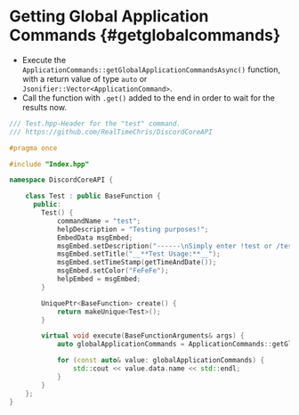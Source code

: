 Getting Global Application Commands {#getglobalcommands}
=============
- Execute the `ApplicationCommands::getGlobalApplicationCommandsAsync()` function, with a return value of type `auto` or `Jsonifier::Vector<ApplicationCommand>`.
- Call the function with `.get()` added to the end in order to wait for the results now.

```cpp
/// Test.hpp-Header for the "test" command.
/// https://github.com/RealTimeChris/DiscordCoreAPI

#pragma once

#include "Index.hpp"

namespace DiscordCoreAPI {

	class Test : public BaseFunction {
	  public:
		Test() {
			commandName = "test";
			helpDescription = "Testing purposes!";
			EmbedData msgEmbed;
			msgEmbed.setDescription("------\nSimply enter !test or /test!\n------");
			msgEmbed.setTitle("__**Test Usage:**__");
			msgEmbed.setTimeStamp(getTimeAndDate());
			msgEmbed.setColor("FeFeFe");
			helpEmbed = msgEmbed;
		}

		UniquePtr<BaseFunction> create() {
			return makeUnique<Test>();
		}

		virtual void execute(BaseFunctionArguments& args) {
			auto globalApplicationCommands = ApplicationCommands::getGlobalApplicationCommandsAsync().get();

			for (const auto& value: globalApplicationCommands) {
				std::cout << value.data.name << std::endl;
			}
		}
	};
}
```